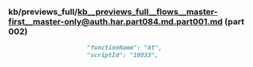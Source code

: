 ### kb/previews_full/kb__previews_full__flows__master-first__master-only@auth.har.part084.md.part001.md (part 002)

```md
                      "functionName": "At",
                      "scriptId": "10833",
     
```

```
